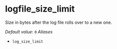 # logfile_size_limit

Size in bytes after the log file rolls over to a new one.

*Default value*: `0`
*Aliases*
- `log_size_limit`

